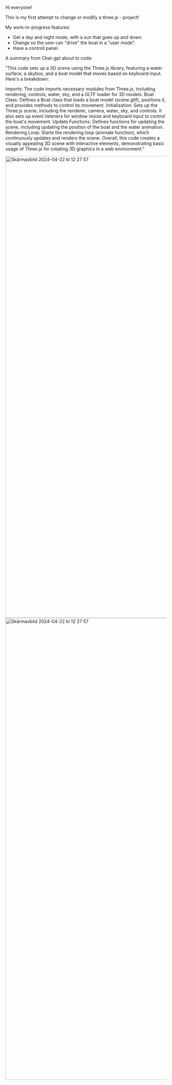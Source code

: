 
Hi everyone!

This is my first attempt to change or modify a three.js - project!

My work-in-progress features:

- Get a day and night mode, with a sun that goes up and down.
- Change so the user can "drive" the boat in a "user mode".
- Have a controll panel.

A summary from Chat-gpt about to code:

"This code sets up a 3D scene using the Three.js library, featuring a water surface, a skybox, and a boat model that moves based on keyboard input. Here's a breakdown:

Imports: The code imports necessary modules from Three.js, including rendering, controls, water, sky, and a GLTF loader for 3D models.
Boat Class: Defines a Boat class that loads a boat model (scene.gltf), positions it, and provides methods to control its movement.
Initialization: Sets up the Three.js scene, including the renderer, camera, water, sky, and controls. It also sets up event listeners for window resize and keyboard input to control the boat's movement.
Update Functions: Defines functions for updating the scene, including updating the position of the boat and the water animation.
Rendering Loop: Starts the rendering loop (animate function), which continuously updates and renders the scene.
Overall, this code creates a visually appealing 3D scene with interactive elements, demonstrating basic usage of Three.js for creating 3D graphics in a web environment."

<img width="1440" alt="Skärmavbild 2024-04-22 kl  12 27 57" src="https://github.com/IsabelleLof/ocean-game/assets/104595550/87302c51-f45c-4790-af44-22db2463edcc">

<img width="1440" alt="Skärmavbild 2024-04-22 kl  12 27 57" src="https://github.com/IsabelleLof/ocean-game/assets/104595550/64851e7b-46bd-4590-8473-817033fa72d6">




